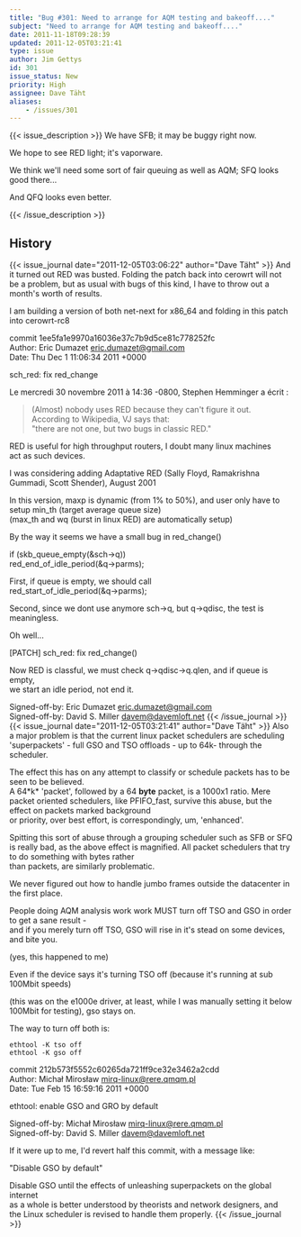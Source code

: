 ```yaml
---
title: "Bug #301: Need to arrange for AQM testing and bakeoff...."
subject: "Need to arrange for AQM testing and bakeoff...."
date: 2011-11-18T09:28:39
updated: 2011-12-05T03:21:41
type: issue
author: Jim Gettys
id: 301
issue_status: New
priority: High
assignee: Dave Täht
aliases:
    - /issues/301
---
```


{{< issue_description >}}
We have SFB; it may be buggy right now.

We hope to see RED light; it's vaporware.

We think we'll need some sort of fair queuing as well as AQM; SFQ looks
good there...

And QFQ looks even better.


{{< /issue_description >}}

## History
{{< issue_journal date="2011-12-05T03:06:22" author="Dave Täht" >}}
And it turned out RED was busted. Folding the patch back into cerowrt
will not be a problem, but as usual with bugs of this kind, I have to
throw out a month's worth of results.

I am building a version of both net-next for x86\_64 and folding in this
patch into cerowrt-rc8

commit 1ee5fa1e9970a16036e37c7b9d5ce81c778252fc\
Author: Eric Dumazet <eric.dumazet@gmail.com>\
Date: Thu Dec 1 11:06:34 2011 +0000

sch\_red: fix red\_change

Le mercredi 30 novembre 2011 à 14:36 -0800, Stephen Hemminger a écrit :

> (Almost) nobody uses RED because they can't figure it out.\
> According to Wikipedia, VJ says that:\
> "there are not one, but two bugs in classic RED."

RED is useful for high throughput routers, I doubt many linux machines\
act as such devices.

I was considering adding Adaptative RED (Sally Floyd, Ramakrishna\
Gummadi, Scott Shender), August 2001

In this version, maxp is dynamic (from 1% to 50%), and user only have
to\
setup min\_th (target average queue size)\
(max\_th and wq (burst in linux RED) are automatically setup)

By the way it seems we have a small bug in red\_change()

if (skb\_queue\_empty(&sch-&gt;q))\
red\_end\_of\_idle\_period(&q-&gt;parms);

First, if queue is empty, we should call\
red\_start\_of\_idle\_period(&q-&gt;parms);

Second, since we dont use anymore sch-&gt;q, but q-&gt;qdisc, the test
is\
meaningless.

Oh well...

\[PATCH\] sch\_red: fix red\_change()

Now RED is classful, we must check q-&gt;qdisc-&gt;q.qlen, and if queue
is empty,\
we start an idle period, not end it.

Signed-off-by: Eric Dumazet <eric.dumazet@gmail.com>\
Signed-off-by: David S. Miller <davem@davemloft.net>
{{< /issue_journal >}}
{{< issue_journal date="2011-12-05T03:21:41" author="Dave Täht" >}}
Also a major problem is that the current linux packet schedulers are
scheduling 'superpackets' - full GSO and TSO offloads - up to 64k-
through the scheduler.

The effect this has on any attempt to classify or schedule packets has
to be seen to be believed.\
A 64\*k\* 'packet', followed by a 64 **byte** packet, is a 1000x1 ratio.
Mere packet oriented schedulers, like PFIFO\_fast, survive this abuse,
but the effect on packets marked background\
or priority, over best effort, is correspondingly, um, 'enhanced'.

Spitting this sort of abuse through a grouping scheduler such as SFB or
SFQ is really bad, as the above effect is magnified. All packet
schedulers that try to do something with bytes rather\
than packets, are similarly problematic.

We never figured out how to handle jumbo frames outside the datacenter
in the first place.

People doing AQM analysis work work MUST turn off TSO and GSO in order
to get a sane result -\
and if you merely turn off TSO, GSO will rise in it's stead on some
devices, and bite you.

(yes, this happened to me)

Even if the device says it's turning TSO off (because it's running at
sub 100Mbit speeds)

(this was on the e1000e driver, at least, while I was manually setting
it below 100Mbit for testing), gso stays on.

The way to turn off both is:

    ethtool -K tso off
    ethtool -K gso off

commit 212b573f5552c60265da721ff9ce32e3462a2cdd\
Author: Michał Mirosław <mirq-linux@rere.qmqm.pl>\
Date: Tue Feb 15 16:59:16 2011 +0000

ethtool: enable GSO and GRO by default

Signed-off-by: Michał Mirosław <mirq-linux@rere.qmqm.pl>\
Signed-off-by: David S. Miller <davem@davemloft.net>

If it were up to me, I'd revert half this commit, with a message like:

"Disable GSO by default"

Disable GSO until the effects of unleashing superpackets on the global
internet\
as a whole is better understood by theorists and network designers, and\
the Linux scheduler is revised to handle them properly.
{{< /issue_journal >}}

